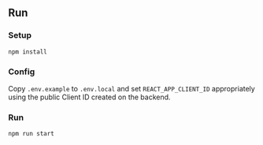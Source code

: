 ## Run
### Setup
```
npm install
```

### Config
Copy `.env.example` to `.env.local` and set `REACT_APP_CLIENT_ID` appropriately using the public Client ID created on the backend.

### Run
```
npm run start
```
